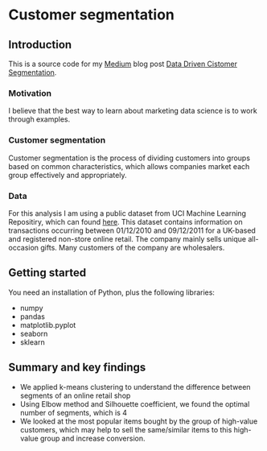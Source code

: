 # Customer segmentation

## Introduction
This is a source code for my [Medium](https://aigerimshopenova.medium.com/) blog post [Data Driven Cistomer Segmentation](https://aigerimshopenova.medium.com/data-driven-customer-segmentation-c16062741a7c?sk=e86b92ca32bd124cea50ee0378ca0a23).

### Motivation
I believe that the best way to learn about marketing data science is to work through examples.

### Customer segmentation
Customer segmentation is the process of dividing customers into groups based on common characteristics, which allows companies market each group effectively and appropriately.

### Data 
For this analysis I am using a public dataset from UCI Machine Learning Repositiry, which can found [here](http://archive.ics.uci.edu/ml/index.php). This dataset contains information on transactions occurring between 01/12/2010 and 09/12/2011 for a UK-based and registered non-store online retail. The company mainly sells unique all-occasion gifts. Many customers of the company are wholesalers.

## Getting started
You need an installation of Python, plus the following libraries:

* numpy
* pandas
* matplotlib.pyplot
* seaborn
* sklearn

## Summary and key findings
* We applied k-means clustering to understand the difference between segments of an online retail shop
* Using Elbow method and Silhouette coefficient, we found the optimal number of segments, which is 4
* We looked at the most popular items bought by the group of high-value customers, which may help to sell the same/similar items to this high-value group and increase conversion.

